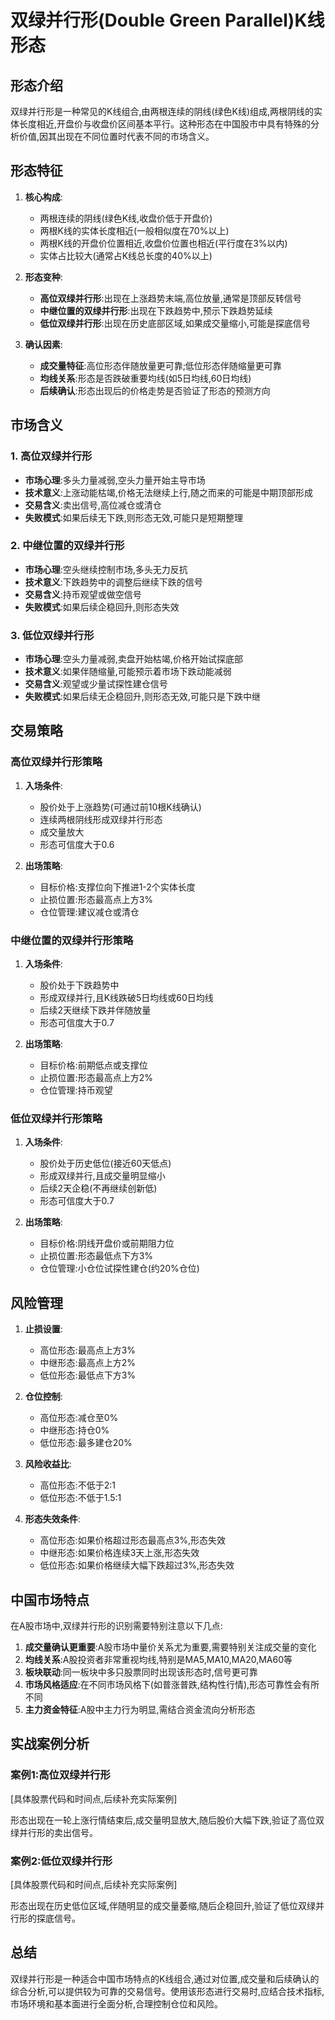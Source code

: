 # 双绿并行形(Double Green Parallel)K线形态

## 形态介绍

双绿并行形是一种常见的K线组合,由两根连续的阴线(绿色K线)组成,两根阴线的实体长度相近,开盘价与收盘价区间基本平行。这种形态在中国股市中具有特殊的分析价值,因其出现在不同位置时代表不同的市场含义。

## 形态特征

1. **核心构成**:
   - 两根连续的阴线(绿色K线,收盘价低于开盘价)
   - 两根K线的实体长度相近(一般相似度在70%以上)
   - 两根K线的开盘价位置相近,收盘价位置也相近(平行度在3%以内)
   - 实体占比较大(通常占K线总长度的40%以上)

2. **形态变种**:
   - **高位双绿并行形**:出现在上涨趋势末端,高位放量,通常是顶部反转信号
   - **中继位置的双绿并行形**:出现在下跌趋势中,预示下跌趋势延续
   - **低位双绿并行形**:出现在历史底部区域,如果成交量缩小,可能是探底信号

3. **确认因素**:
   - **成交量特征**:高位形态伴随放量更可靠;低位形态伴随缩量更可靠
   - **均线关系**:形态是否跌破重要均线(如5日均线,60日均线)
   - **后续确认**:形态出现后的价格走势是否验证了形态的预测方向

## 市场含义

### 1. 高位双绿并行形
- **市场心理**:多头力量减弱,空头力量开始主导市场
- **技术意义**:上涨动能枯竭,价格无法继续上行,随之而来的可能是中期顶部形成
- **交易含义**:卖出信号,高位减仓或清仓
- **失败模式**:如果后续无下跌,则形态无效,可能只是短期整理

### 2. 中继位置的双绿并行形
- **市场心理**:空头继续控制市场,多头无力反抗
- **技术意义**:下跌趋势中的调整后继续下跌的信号
- **交易含义**:持币观望或做空信号
- **失败模式**:如果后续企稳回升,则形态失效

### 3. 低位双绿并行形
- **市场心理**:空头力量减弱,卖盘开始枯竭,价格开始试探底部
- **技术意义**:如果伴随缩量,可能预示着市场下跌动能减弱
- **交易含义**:观望或少量试探性建仓信号
- **失败模式**:如果后续无企稳回升,则形态无效,可能只是下跌中继

## 交易策略

### 高位双绿并行形策略
1. **入场条件**:
   - 股价处于上涨趋势(可通过前10根K线确认)
   - 连续两根阴线形成双绿并行形态
   - 成交量放大
   - 形态可信度大于0.6

2. **出场策略**:
   - 目标价格:支撑位向下推进1-2个实体长度
   - 止损位置:形态最高点上方3%
   - 仓位管理:建议减仓或清仓

### 中继位置的双绿并行形策略
1. **入场条件**:
   - 股价处于下跌趋势中
   - 形成双绿并行,且K线跌破5日均线或60日均线
   - 后续2天继续下跌并伴随放量
   - 形态可信度大于0.7

2. **出场策略**:
   - 目标价格:前期低点或支撑位
   - 止损位置:形态最高点上方2%
   - 仓位管理:持币观望

### 低位双绿并行形策略
1. **入场条件**:
   - 股价处于历史低位(接近60天低点)
   - 形成双绿并行,且成交量明显缩小
   - 后续2天企稳(不再继续创新低)
   - 形态可信度大于0.7

2. **出场策略**:
   - 目标价格:阴线开盘价或前期阻力位
   - 止损位置:形态最低点下方3%
   - 仓位管理:小仓位试探性建仓(约20%仓位)

## 风险管理

1. **止损设置**:
   - 高位形态:最高点上方3%
   - 中继形态:最高点上方2%
   - 低位形态:最低点下方3%

2. **仓位控制**:
   - 高位形态:减仓至0%
   - 中继形态:持仓0%
   - 低位形态:最多建仓20%

3. **风险收益比**:
   - 高位形态:不低于2:1
   - 低位形态:不低于1.5:1

4. **形态失效条件**:
   - 高位形态:如果价格超过形态最高点3%,形态失效
   - 中继形态:如果价格连续3天上涨,形态失效
   - 低位形态:如果价格继续大幅下跌超过3%,形态失效

## 中国市场特点

在A股市场中,双绿并行形的识别需要特别注意以下几点:

1. **成交量确认更重要**:A股市场中量价关系尤为重要,需要特别关注成交量的变化
2. **均线关系**:A股投资者非常重视均线,特别是MA5,MA10,MA20,MA60等
3. **板块联动**:同一板块中多只股票同时出现该形态时,信号更可靠
4. **市场风格适应**:在不同市场风格下(如普涨普跌,结构性行情),形态可靠性会有所不同
5. **主力资金特征**:A股中主力行为明显,需结合资金流向分析形态

## 实战案例分析

### 案例1:高位双绿并行形
[具体股票代码和时间点,后续补充实际案例]

形态出现在一轮上涨行情结束后,成交量明显放大,随后股价大幅下跌,验证了高位双绿并行形的卖出信号。

### 案例2:低位双绿并行形
[具体股票代码和时间点,后续补充实际案例]

形态出现在历史低位区域,伴随明显的成交量萎缩,随后企稳回升,验证了低位双绿并行形的探底信号。

## 总结

双绿并行形是一种适合中国市场特点的K线组合,通过对位置,成交量和后续确认的综合分析,可以提供较为可靠的交易信号。使用该形态进行交易时,应结合技术指标,市场环境和基本面进行全面分析,合理控制仓位和风险。 
